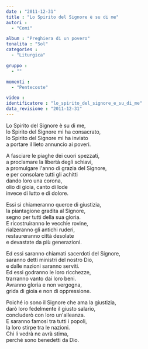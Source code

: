 ```yaml
---
date : "2011-12-31"
title : "Lo Spirito del Signore è su di me"
autori : 
  - "Comi"

album : "Preghiera di un povero"
tonalita : "Sol"
categories : 
  - "Liturgica"

gruppo : 
  - ""

momenti : 
  - "Pentecoste"

video : 
identificatore : "lo_spirito_del_signore_e_su_di_me"
data_revisione : "2011-12-31"
---
```

  
  
  
Lo Spirito del Signore è su di me,    
lo Spirito del Signore mi ha consacrato,  
lo Spirito del Signore mi ha inviato  
a portare il lieto annuncio ai poveri.  
  
  
  
A fasciare le piaghe dei cuori spezzati,  
a proclamare la libertà degli schiavi,  
a promulgare l'anno di grazia del Signore,  
e per consolare tutti gli achitti  
dando loro una corona,  
olio di gioia, canto di lode  
invece di lutto e di dolore.  
  
  
  
  
Essi si chiameranno querce di giustizia,  
la piantagione gradita al Signore,  
segno per tutti della sua gloria.  
E ricostruiranno le vecchie rovine,  
rialzeranno gli antichi ruderi,  
restaureranno città desolate  
e devastate da più generazioni.  
  
  
  
Ed essi saranno chiamati sacerdoti del Signore,  
saranno detti ministri del nostro Dio,  
e dalle nazioni saranno serviti.  
Ed essi godranno le loro ricchezze,  
trarranno vanto dai loro beni.  
Avranno gloria e non vergogna,  
grida di gioia e non di oppressione.  
  
  
  
Poiché io sono il Signore che ama la giustizia,  
darò loro fedelmente il giusto salario,  
concluderò con loro un'alleanza.  
E saranno famosi tra tutti i popoli,  
la loro stirpe tra le nazioni.  
Chi li vedrà ne avrà stima,  
perché sono benedetti da Dio.  
  
  
  
